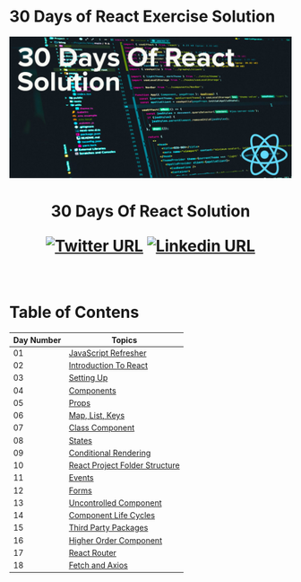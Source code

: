 # 30 Days of React Exercise Solution
![Banner image](image/banner.jpg)

<h1 align="center"> 30 Days Of React Solution

[![Twitter URL](https://img.shields.io/twitter/url/https/twitter.com/mlhkrtss.svg?style=social&label=Follow%20%40mlhkrtss)](https://twitter.com/mlhkrtss)
[![Linkedin URL](https://img.shields.io/badge/style--5eba00.svg?label=LinkedIn&logo=linkedin&style=social&label=%20%40melih-karatas2001)](https://www.linkedin.com/in/melih-karatas2001/)

</h1>

<br>

# Table of Contens

| Day Number | Topics
|--- | ---|
|01|[JavaScript Refresher](https://github.com/MelihKrts/30-Days-Of-React-Solution/tree/main/Day_01_Solution_(Javascript_Refresher))| 
|02|[Introduction To React](https://github.com/MelihKrts/30-Days-Of-React-Solution/tree/main/Day_02_Introduction_To_React/Exercise_Solution)|
|03|[Setting Up](https://github.com/MelihKrts/30-Days-Of-React-Solution/tree/main/Day_03_Setting_Up/)|
|04|[Components](https://github.com/MelihKrts/30-Days-Of-React-Solution/tree/main/Day_04_Components)|
|05|[Props](https://github.com/MelihKrts/30-Days-Of-React-Solution/tree/main/Day_05_Props)|
|06|[Map, List, Keys](https://github.com/MelihKrts/30-Days-Of-React-Solution/tree/main/Day_06_Map_Key_List)|
|07|[Class Component](https://github.com/MelihKrts/30-Days-Of-React-Solution/tree/main/Day_07_Class_Component)|
|08|[States](https://github.com/MelihKrts/30-Days-Of-React-Solution/tree/main/Day_08_States)|
|09|[Conditional Rendering](https://github.com/MelihKrts/30-Days-Of-React-Solution/tree/main/Day_09_Conditional_Rendering)|
|10|[React Project Folder Structure](https://github.com/MelihKrts/30-Days-Of-React-Solution/tree/main/Day_10_React_Project_Folder_Structer)|
|11|[Events](https://github.com/MelihKrts/30-Days-Of-React-Solution/tree/main/Day_11_Solution_Event)|
|12|[Forms](https://github.com/MelihKrts/30-Days-Of-React-Solution/tree/main/Day_12_Forms)|
|13|[Uncontrolled Component](https://github.com/MelihKrts/30-Days-Of-React-Solution/tree/main/Day_13_Uncontrolled_Component)|
|14|[Component Life Cycles](https://github.com/MelihKrts/30-Days-Of-React-Solution/tree/main/Day_14_Component_Life_Cycles)|
|15|[Third Party Packages](https://github.com/MelihKrts/30-Days-Of-React-Solution/tree/main/Day_15_Third_Party_Package)|
|16|[Higher Order Component](https://github.com/MelihKrts/30-Days-Of-React-Solution/tree/main/Day_16_Higher_Order_Component)|
|17|[React Router](https://github.com/MelihKrts/30-Days-Of-React-Solution/tree/main/Day_17_React_Router)|
|18|[Fetch and Axios](https://github.com/MelihKrts/30-Days-Of-React-Solution/tree/main/Day_18_Fetch_and_Axios)|